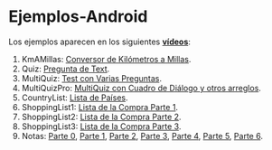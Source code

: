 # Ejemplos-Android

Los ejemplos aparecen en los siguientes [**vídeos**](https://www.youtube.com/playlist?list=PL-DwF6obA18LHk_HbKyrNEe7HfJlPM6Q_):

1. KmAMillas: [Conversor de Kilómetros a Millas](https://youtu.be/CfqxBniV7fw).
2. Quiz: [Pregunta de Text](https://youtu.be/bmNptYpIiSQ).
3. MultiQuiz: [Test con Varias Preguntas](https://youtu.be/70qBGgTOnn8).
4. MultiQuizPro: [MultiQuiz con Cuadro de Diálogo y otros arreglos](https://youtu.be/faZPylKwqBs).
5. CountryList: [Lista de Países](https://youtu.be/RH0AfFx5pk8).
6. ShoppingList1: [Lista de la Compra Parte 1](https://youtu.be/6wtCeodTvg4).
7. ShoppingList2: [Lista de la Compra Parte 2](https://youtu.be/742V81aJ75o).
8. ShoppingList3: [Lista de la Compra Parte 3](https://youtu.be/0OI2TWJ2uUk).
9. Notas: [Parte 0](https://youtu.be/z1evP0QdKv4), [Parte 1](https://youtu.be/2pqKpbrfWPU), [Parte 2](https://youtu.be/iw9SmtjFkTU), [Parte 3](https://youtu.be/KzpZTc9UXaQ), [Parte 4](https://youtu.be/GttjKQWcvMc), [Parte 5](https://youtu.be/3Ol72-kQIeg), [Parte 6](https://youtu.be/oIOn6_iuRmQ).
